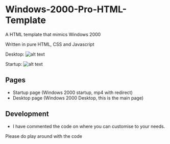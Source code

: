 # Windows-2000-Pro-HTML-Template
 A HTML template that mimics Windows 2000

Written in pure HTML, CSS and Javascript

Desktop:
![alt text](https://i.ibb.co/r3CsSSh/desktop.png)

Startup:
![alt text](https://i.ibb.co/tbJgFDj/startup.png)

## Pages

- Startup page (Windows 2000 startup, mp4 with redirect)
- Desktop page (Windows 2000 Desktop, this is the main page)

## Development
- I have commented the code on where you can customise to your needs.

Please do play around with the code
